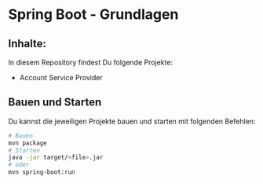 # Spring Boot - Grundlagen


## Inhalte:

In diesem Repository findest Du folgende Projekte:

- Account Service Provider

## Bauen und Starten

Du kannst die jeweiligen Projekte bauen und starten mit folgenden Befehlen:

```bash
# Bauen
mvn package
# Starten
java -jar target/<file>.jar
# oder
mvn spring-boot:run
```